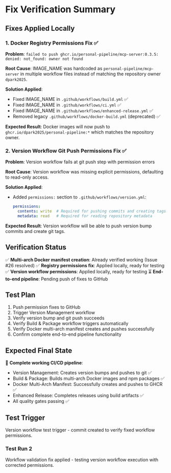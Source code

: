# Fix Verification Summary

## Fixes Applied Locally

### 1. Docker Registry Permissions Fix ✅
**Problem**: `failed to push ghcr.io/personal-pipeline/mcp-server:0.3.5: denied: not_found: owner not found`

**Root Cause**: IMAGE_NAME was hardcoded as `personal-pipeline/mcp-server` in multiple workflow files instead of matching the repository owner `dpark2025`.

**Solution Applied**:
- Fixed IMAGE_NAME in `.github/workflows/build.yml` ✅
- Fixed IMAGE_NAME in `.github/workflows/ci.yml` ✅ 
- Fixed IMAGE_NAME in `.github/workflows/enhanced-release.yml` ✅
- Removed legacy `.github/workflows/docker-build.yml` (deprecated) ✅

**Expected Result**: Docker images will now push to `ghcr.io/dpark2025/personal-pipeline:*` which matches the repository owner.

### 2. Version Workflow Git Push Permissions Fix ✅
**Problem**: Version workflow fails at git push step with permission errors

**Root Cause**: Version workflow was missing explicit permissions, defaulting to read-only access.

**Solution Applied**:
- Added `permissions:` section to `.github/workflows/version.yml`:
  ```yaml
  permissions:
    contents: write  # Required for pushing commits and creating tags
    metadata: read   # Required for reading repository metadata
  ```

**Expected Result**: Version workflow will be able to push version bump commits and create git tags.

## Verification Status

✅ **Multi-arch Docker manifest creation**: Already verified working (Issue #26 resolved)
✅ **Registry permissions fix**: Applied locally, ready for testing
✅ **Version workflow permissions**: Applied locally, ready for testing
⏳ **End-to-end pipeline**: Pending push of fixes to GitHub

## Test Plan

1. Push permission fixes to GitHub
2. Trigger Version Management workflow 
3. Verify version bump and git push succeeds
4. Verify Build & Package workflow triggers automatically
5. Verify Docker multi-arch manifest creates and pushes successfully
6. Confirm complete end-to-end pipeline functionality

## Expected Final State

🎯 **Complete working CI/CD pipeline**:
- Version Management: Creates version bumps and pushes to git ✅
- Build & Package: Builds multi-arch Docker images and npm packages ✅
- Docker Multi-Arch Manifest: Successfully creates and pushes to GHCR ✅
- Enhanced Release: Completes releases using build artifacts ✅
- All quality gates passing ✅

## Test Trigger

Version workflow test trigger - commit created to verify fixed workflow permissions.

### Test Run 2
Workflow validation fix applied - testing version workflow execution with corrected permissions.